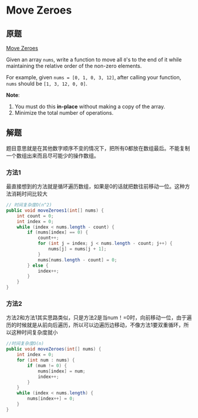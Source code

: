 # Move Zeroes

## 原题

[Move Zeroes](https://leetcode.com/explore/interview/card/top-interview-questions-easy/92/array/567/)

Given an array `nums`, write a function to move all `0`'s to the end of it while maintaining the relative order of the non-zero elements.

For example, given `nums = [0, 1, 0, 3, 12]`, after calling your function, `nums` should be `[1, 3, 12, 0, 0]`.

**Note**:

1. You must do this **in-place** without making a copy of the array.
2. Minimize the total number of operations.

## 解题

题目意思就是在其他数字顺序不变的情况下，把所有0都放在数组最后。不能复制一个数组出来而且尽可能少的操作数组。

### 方法1

最直接想到的方法就是循环遍历数组，如果是0的话就把数往前移动一位。这种方法消耗时间比较大

```java
// 时间复杂度O(n^2)
public void moveZeroes1(int[] nums) {
	int count = 0;
	int index = 0;
	while (index < nums.length - count) {
		if (nums[index] == 0) {
			count++;
			for (int j = index; j < nums.length - count; j++) {
				nums[j] = nums[j + 1];
			}
			nums[nums.length - count] = 0;
		} else {
			index++;
		}
	}
}
```

### 方法2

方法2和方法1其实思路类似，只是方法2是当num！=0时，向前移动一位，由于遍历的时候就是从前向后遍历，所以可以边遍历边移动，不像方法1要双重循环，所以这种时间复杂度就小

```java
//时间复杂度O(n)
public void moveZeroes(int[] nums) {
	int index = 0;
	for (int num : nums) {
		if (num != 0) {
			nums[index] = num;
			index++;
		}
	}
	while (index < nums.length) {
		nums[index++] = 0;
	}
}
```

